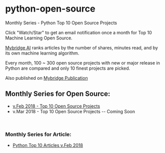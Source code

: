 # python-open-source
Monthly Series - Python Top 10 Open Source Projects

Click "Watch/Star" to get an email notification once a month for Top 10 Machine Learning Open Source. 

[Mybridge AI](https://www.mybridge.co) ranks articles by the number of shares, minutes read, and by its own machine learning algorithm.

Every month, 100 ~ 300 open source projects with new or major release in Python are compared and only 10 finest projects are picked.

Also published on [Mybridge Publication](https://medium.mybridge.co)


## Monthly Series for Open Source:

* [v.Feb 2018 - Top 10 Open Source Projects](src/v-Feb-2018.md)
* v.Mar 2018 - Top 10 Open Source Projects -- Coming Soon


<br>

### Monthly Series for Article:
* [Python Top 10 Articles v.Feb 2018](https://github.com/Mybridge/python-articles)
